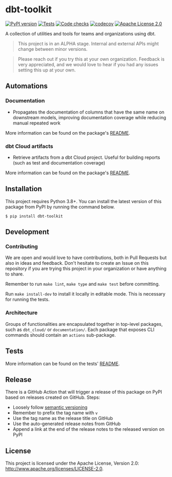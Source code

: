 # dbt-toolkit

[![PyPI version](https://badge.fury.io/py/dbt-toolkit.svg)](https://badge.fury.io/py/dbt-toolkit)
[![Tests](https://github.com/voi-oss/dbt-toolkit/actions/workflows/run-tests.yaml/badge.svg)](https://github.com/voi-oss/dbt-toolkit/actions/workflows/run-tests.yaml)
[![Code checks](https://github.com/voi-oss/dbt-toolkit/actions/workflows/run-code-checks.yaml/badge.svg)](https://github.com/voi-oss/dbt-toolkit/actions/workflows/run-code-checks.yaml)
[![codecov](https://codecov.io/gh/voi-oss/dbt-toolkit/branch/main/graph/badge.svg?token=5JS1RLYRQF)](https://codecov.io/gh/voi-oss/dbt-toolkit)
[![Apache License 2.0](https://img.shields.io/github/license/voi-oss/dbt-toolkit)](https://github.com/voi-oss/dbt-toolkit)

A collection of utilities and tools for teams and organizations using dbt.

> This project is in an ALPHA stage. Internal and external APIs might change between minor versions.

> Please reach out if you try this at your own organization. Feedback is very appreciated, and we
> would love to hear if you had any issues setting this up at your own.

## Automations

### Documentation

* Propagates the documentation of columns that have the same name on downstream models, improving documentation
coverage while reducing manual repeated work

More information can be found on the package's [README](src/dbttoolkit/documentation/README.md).

### dbt Cloud artifacts

* Retrieve artifacts from a dbt Cloud project. Useful for building reports (such as test and documentation coverage)

More information can be found on the package's [README](src/dbttoolkit/dbt_cloud/README.md).

## Installation

This project requires Python 3.8+. You can install the latest version of this package from PyPI by running the 
command below.

```shell
$ pip install dbt-toolkit
```

## Development

### Contributing

We are open and would love to have contributions, both in Pull Requests but also in ideas and feedback. Don't hesitate
to create an Issue on this repository if you are trying this project in your organization or have anything to share.

Remember to run `make lint`, `make type` and `make test` before committing.

Run `make install-dev` to install it locally in editable mode. This is necessary for running the tests.

### Architecture

Groups of functionalities are encapsulated together in top-level packages, such as `dbt_cloud/` or `documentation/`.
Each package that exposes CLI commands should contain an `actions` sub-package. 

## Tests

More information can be found on the tests' [README](tests/README.md).

## Release

There is a GitHub Action that will trigger a release of this package on PyPI based on releases created on GitHub.
Steps:

* Loosely follow [semantic versioning](https://semver.org/)
* Remember to prefix the tag name with `v`
* Use the tag name as the release title on GitHub
* Use the auto-generated release notes from GitHub
* Append a link at the end of the release notes to the released version on PyPI

## License

This project is licensed under the Apache License, Version 2.0: http://www.apache.org/licenses/LICENSE-2.0.

